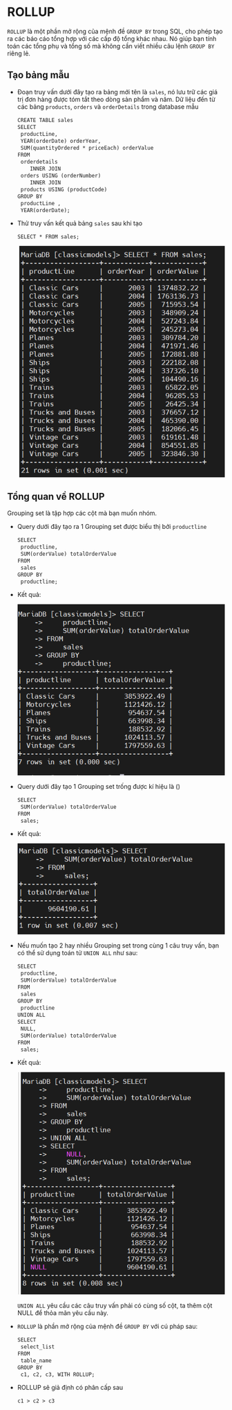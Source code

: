 # ROLLUP

 `ROLLUP` là một phần mở rộng của mệnh đề `GROUP BY` trong SQL, cho phép tạo ra các báo cáo tổng hợp với các cấp độ tổng khác nhau. Nó giúp bạn tính toán các tổng phụ và tổng số mà không cần viết nhiều câu lệnh `GROUP BY` riêng lẻ.

## Tạo bảng mẫu

 - Đoạn truy vấn dưới đây tạo ra bảng mới tên là `sales`, nó lưu trữ các giá trị đơn hàng được tóm tắt theo dòng sản phẩm và năm. Dữ liệu đến từ các bảng `products`, `orders` và `orderDetails` trong database mẫu 

    ```
    CREATE TABLE sales
    SELECT
     productLine,
     YEAR(orderDate) orderYear,
     SUM(quantityOrdered * priceEach) orderValue
    FROM
     orderdetails
        INNER JOIN
     orders USING (orderNumber)
        INNER JOIN
     products USING (productCode)
    GROUP BY
     productLine ,
     YEAR(orderDate); 
    ``` 

 - Thử truy vấn kết quả bảng `sales` sau khi tạo

    ```
    SELECT * FROM sales;
    ```
     
      ![alt text](../Images/My_SQL(83).png)

## Tổng quan về ROLLUP
  
  Grouping set là tập hợp các cột mà bạn muốn nhóm.

 - Query dưới đây tạo ra 1 Grouping set được biểu thị bởi `productline`

    ```
    SELECT 
     productline, 
     SUM(orderValue) totalOrderValue
    FROM
     sales
    GROUP BY 
     productline; 
    ```
 - Kết quả: 

    ![alt text](../Images/My_SQL(84).png) 

 - Query dưới đây tạo 1 Grouping set trống được kí hiệu là ()

   ```
   SELECT 
    SUM(orderValue) totalOrderValue
   FROM
    sales; 
   ```

 - Kết quả:  

    ![alt text](../Images/My_SQL(85).png) 

 - Nếu muốn tạo 2 hay nhiều Grouping set trong cùng 1 câu truy vấn, bạn có thể sử dụng toán tử `UNION ALL` như sau:

   ```
   SELECT 
    productline, 
    SUM(orderValue) totalOrderValue
   FROM
    sales
   GROUP BY 
    productline 
   UNION ALL
   SELECT 
    NULL, 
    SUM(orderValue) totalOrderValue
   FROM
    sales; 
   ```
 - Kết quả: 

   ![alt text](../Images/My_SQL(86).png) 

   `UNION ALL` yêu cầu các câu truy vấn phải có cùng số cột, ta thêm cột NULL để thỏa mãn yêu cầu này.  

 - `ROLLUP` là phần mở rộng của mệnh đề `GROUP BY` với cú pháp sau:

    ```
    SELECT 
     select_list
    FROM
     table_name
    GROUP BY 
     c1, c2, c3, WITH ROLLUP;
    ```

  + ROLLUP sẽ giả định có phân cấp sau  

    ```
    c1 > c2 > c3
    ``` 




